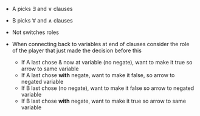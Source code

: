 - A picks $\exists$ and $\lor$ clauses
- B picks $\forall$ and $\land$ clauses
- Not switches roles

- When connecting back to variables at end of clauses consider the role of the player that just made the decision before this
	- If A last chose & now at variable (no negate), want to make it true so arrow to same variable 
	- If A last chose **with** negate, want to make it false, so arrow to negated variable
	- If B last chose (no negate), want to make it false so arrow to negated variable
	- If B last chose **with** negate, want to make it true so arrow to same variable